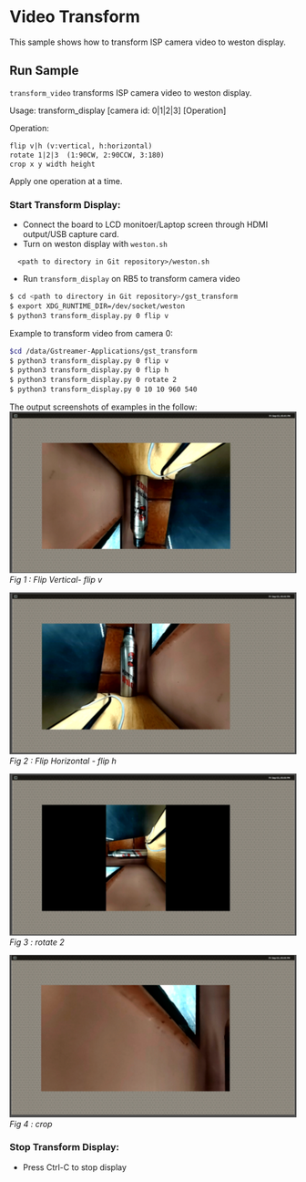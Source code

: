 # Video Transform

This sample shows how to transform ISP camera video to weston display.

## Run Sample

```transform_video``` transforms ISP camera video to weston display.

Usage: transform_display [camera id: 0|1|2|3] [Operation]

Operation:

    flip v|h (v:vertical, h:horizontal)
    rotate 1|2|3  (1:90CW, 2:90CCW, 3:180)
    crop x y width height

Apply one operation at a time.

### Start Transform Display:

+ Connect the board to LCD monitoer/Laptop screen through HDMI output/USB capture card.
+ Turn on weston display with ```weston.sh```
```
  <path to directory in Git repository>/weston.sh
```
+ Run ```transform_display``` on RB5 to transform camera video
```bash
$ cd <path to directory in Git repository>/gst_transform
$ export XDG_RUNTIME_DIR=/dev/socket/weston
$ python3 transform_display.py 0 flip v
```
Example to transform video from camera 0:
``` bash
$cd /data/Gstreamer-Applications/gst_transform
$ python3 transform_display.py 0 flip v
$ python3 transform_display.py 0 flip h
$ python3 transform_display.py 0 rotate 2
$ python3 transform_display.py 0 10 10 960 540
```
The output screenshots of examples in the follow:
![](image/flip_v.png)   *Fig 1 : Flip Vertical- flip v*

![](image/flip_h.png)   *Fig 2 : Flip Horizontal - flip h*

![](image/rotate.png)   *Fig 3 : rotate 2*

![](image/crop.png)   *Fig 4 : crop*


### Stop Transform Display:
+ Press Ctrl-C to stop display
